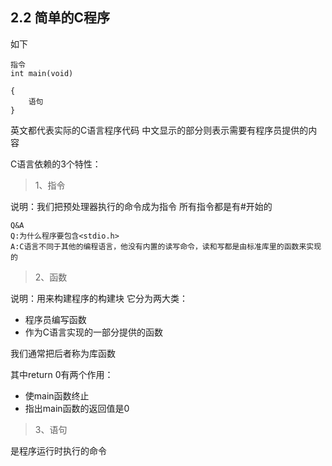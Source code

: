 ## 2.2 简单的C程序

如下
```
指令
int main(void)

{
    语句
}
```
英文都代表实际的C语言程序代码
中文显示的部分则表示需要有程序员提供的内容

C语言依赖的3个特性：
>1、指令

说明：我们把预处理器执行的命令成为指令
所有指令都是有#开始的
```
Q&A
Q:为什么程序要包含<stdio.h>
A:C语言不同于其他的编程语言，他没有内置的读写命令，读和写都是由标准库里的函数来实现的
```
>2、函数

说明：用来构建程序的构建块
它分为两大类：
- 程序员编写函数
- 作为C语言实现的一部分提供的函数 

我们通常把后者称为库函数

其中return 0有两个作用：
- 使main函数终止
- 指出main函数的返回值是0

>3、语句

是程序运行时执行的命令